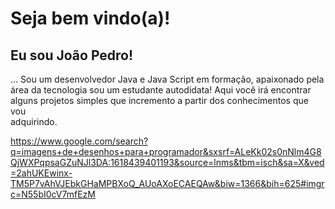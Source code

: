 <!--
**Pedro170/Pedro170** is a ✨ _special_ ✨ repository because its `README.md` (this file) appears on your GitHub profile.

Here are some ideas to get you started:

- 🔭 I’m currently working on ...
- 🌱 I’m currently learning ...
- 👯 I’m looking to collaborate on ...
- 🤔 I’m looking for help with ...
- 💬 Ask me about ...
 -   📫 How to reach me: ...
- 😄 Pronouns: ...
- ⚡ Fun fact: ...
-->

<h1>Seja bem vindo(a)!</h1>
<h2>Eu sou João Pedro!</h2
 
... Sou um desenvolvedor Java e Java Script em formação, apaixonado pela<br>área da tecnologia sou um estudante autodidata! Aqui você irá encontrar<br>alguns projetos simples que incremento a partir dos conhecimentos que vou<br>adquirindo.

<img>https://www.google.com/search?q=imagens+de+desenhos+para+programador&sxsrf=ALeKk02s0nNlm4G8QjWXPqpsaGZuNJl3DA:1618439401193&source=lnms&tbm=isch&sa=X&ved=2ahUKEwinx-TM5P7vAhVJEbkGHaMPBXoQ_AUoAXoECAEQAw&biw=1366&bih=625#imgrc=N55bI0cV7mfEzM</img>
